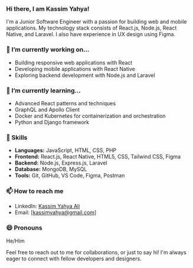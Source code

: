 ### Hi there, I am Kassim Yahya! 
I'm a Junior Software Engineer with a passion for building web and mobile applications. My technology stack consists of React.js, Node.js, React Native, and Laravel. I also have experience in UX design using Figma.
### 🔭 I’m currently working on...

- Building responsive web applications with React
- Developing mobile applications with React Native
- Exploring backend development with Node.js and Laravel

### 🌱 I’m currently learning...

- Advanced React patterns and techniques
- GraphQL and Apollo Client
- Docker and Kubernetes for containerization and orchestration
- Python and Django framework

### 💼 Skills

- **Languages:** JavaScript, HTML, CSS, PHP
- **Frontend:** React.js, React Native, HTML5, CSS, Tailwind CSS, Figma
- **Backend:** Node.js, Express.js, Laravel
- **Database:** MongoDB, MySQL
- **Tools:** Git, GitHub, VS Code, Figma, Postman

### 📫 How to reach me

- LinkedIn: [Kassim Yahya Ali](www.linkedin.com/in/kassim-yahya-ali-b35274184)
- Email: [kassimyahya@gmail.com]

### 😄 Pronouns

He/Him

Feel free to reach out to me for collaborations, or just to say hi! I'm always eager to connect with fellow developers and designers.




